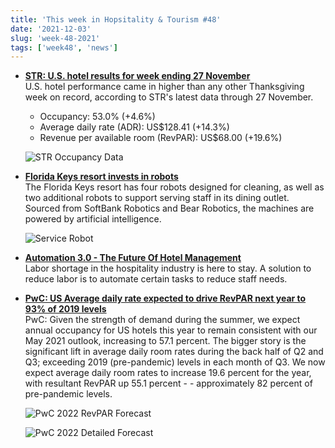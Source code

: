 ```yaml
---
title: 'This week in Hopsitality & Tourism #48'
date: '2021-12-03'
slug: 'week-48-2021'
tags: ['week48', 'news']
---
```


- **[STR: U.S. hotel results for week ending 27 November](https://str.com/press-release/str-us-hotel-results-week-ending-27-november)**  
   U.S. hotel performance came in higher than any other Thanksgiving week on record, according to STR's latest data through 27 November.

  - Occupancy: 53.0% (+4.6%)
  - Average daily rate (ADR): US$128.41 (+14.3%)
  - Revenue per available room (RevPAR): US$68.00 (+19.6%)

  ![STR Occupancy Data](/images/blogimages/2021-week-48-occupancy.png)

- **[Florida Keys resort invests in robots](https://www.hotelmanagement.net/tech/florida-keys-resort-invests-robots)**  
  The Florida Keys resort has four robots designed for cleaning, as well as two additional robots to support serving staff in its dining outlet. Sourced from SoftBank Robotics and Bear Robotics, the machines are powered by artificial intelligence.

  ![Service Robot](https://qtxasset.com/cdn-cgi/image/w=200,h=112,f=auto,fit=crop,g=0.5x0.5/https://qtxasset.com/quartz/qcloud1/media/image/PhotoCredit_Hawks%20Cay%20Resort.jpg?VersionId=eJMSpOROlHEColQqDWmo.3A.8zk9gOIN)

- **[Automation 3.0 - The Future Of Hotel Management](https://www.hospitalitynet.org/news/4107789.html)**  
  Labor shortage in the hospitality industry is here to stay. A solution to reduce labor is to automate certain tasks to reduce staff needs.

- **[PwC: US Average daily rate expected to drive RevPAR next year to 93% of 2019 levels](https://www.hospitalitynet.org/news/4107694.html)**  
  PwC: Given the strength of demand during the summer, we expect annual occupancy for US hotels this year to remain consistent with our May 2021 outlook, increasing to 57.1 percent. The bigger story is the significant lift in average daily room rates during the back half of Q2 and Q3; exceeding 2019 (pre-pandemic) levels in each month of Q3. We now expect average daily room rates to increase 19.6 percent for the year, with resultant RevPAR up 55.1 percent - - approximately 82 percent of pre-pandemic levels.

  ![PwC 2022 RevPAR Forecast](/images/blogimages/2021-week-48-PwC-2022-Forecast.png)

  ![PwC 2022 Detailed Forecast](/images/blogimages/2021-week-48-PwC-2022-Detailed-Forecast.png)
